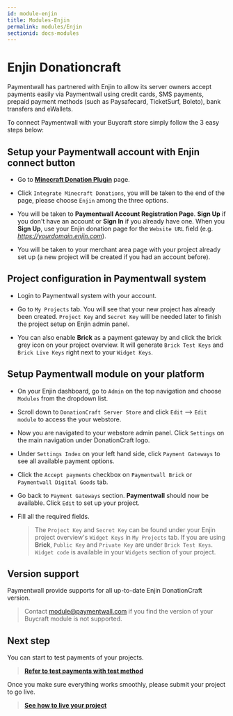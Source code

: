 ```yaml
---
id: module-enjin
title: Modules-Enjin
permalink: modules/Enjin
sectionid: docs-modules
---
```


# Enjin Donationcraft

Paymentwall has partnered with Enjin to allow its server owners accept payments easily via Paymentwall using credit cards, SMS payments, prepaid payment methods (such as Paysafecard, TicketSurf, Boleto), bank transfers and eWallets.

To connect Paymentwall with your Buycraft store simply follow the 3 easy steps below:

## Setup your Paymentwall account with Enjin connect button
* Go to **[Minecraft Donation Plugin](https://www.paymentwall.com/en/payment-solutions/minecraft-donation-plugin)** page.

* Click ```Integrate Minecraft Donations```, you will be taken to the end of the page, please choose ```Enjin``` among the three options.

* You will be taken to **Paymentwall Account Registration Page**. **Sign Up** if you don't have an account or **Sign In** if you already have one. When you **Sign Up**, use your Enjin donation page for the ```Website URL``` field (e.g. *https://yourdomain.enjin.com*).

* You will be taken to your merchant area page with your project already set up (a new project will be created if you had an account before).

## Project configuration in Paymentwall system

* Login to Paymentwall system with your account.

* Go to ```My Projects``` tab. You will see that your new project has already been created. ```Project Key``` and ```Secret Key``` will be needed later to finish the project setup on Enjin admin panel.

* You can also enable **Brick** as a payment gateway by and click the brick grey icon on your project overview. It will generate ```Brick Test Keys``` and ```Brick Live Keys``` right next to your ```Widget Keys```.

## Setup Paymentwall module on your platform
* On your Enjin dashboard, go to ```Admin``` on the top navigation and choose ```Modules``` from the dropdown list. 

* Scroll down to ```DonationCraft Server Store``` and click ```Edit``` --> ```Edit module``` to access the your webstore.

* Now you are navigated to your webstore admin panel. Click ```Settings``` on the main navigation under DonationCraft logo.

* Under ```Settings Index``` on your left hand side, click ```Payment Gateways``` to see all available payment options.

* Click the ```Accept payments``` checkbox on ```Paymentwall Brick``` or ```Paymentwall Digital Goods```  tab.

* Go back to ```Payment Gateways``` section. **Paymentwall** should now be available. Click ```Edit``` to set up your project.

* Fill all the required fields.

  >The ```Project Key``` and ```Secret Key``` can be found under your Enjin project overview's ```Widget Keys``` in ```My Projects``` tab. If you are using **Brick**, ```Public Key``` and ```Private Key``` are under ```Brick Test Keys```.  ```Widget code``` is available in your ```Widgets``` section of your project.

## Version support

Paymentwall provide supports for all up-to-date Enjin DonationCraft version.

> Contact [module@paymentwall.com](mailto:module@paymentwall.com) if you find the version of your Buycraft module is not supported.

## Next step

You can start to test payments of your projects.

> **[Refer to test payments with test method](/sandbox/test-payment)**

Once you make sure everything works smoothly, please submit your project to go live.

> **[See how to live your project](/development/review-home)**